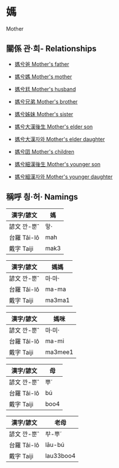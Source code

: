 # 媽
Mother

## 關係 관·희- Relationships

- [媽兮爸 Mother's father](member13.md)

- [媽兮媽 Mother's mother](member14.md)

- [媽兮尪 Mother's husband](member2.md)

- [媽兮兄弟 Mother's brother](member16.md)

- [媽兮姊妹 Mother's sister](member15.md)

- [媽兮大漢後生 Mother's elder son](member4.md)

- [媽兮大漢자와 Mother's elder daughter](member5.md)

- [媽兮囝 Mother's children](member1.md)

- [媽兮細漢後生 Mother's younger son](member6.md)

- [媽兮細漢자와 Mother's younger daughter](member7.md)



## 稱呼 칑·허· Namings

漢字/諺文 | 媽
--- | ---
諺文 깐-뿐ˆ | 맣·
台羅 Tâi-lô | mah
戴字 Taiji | mak3


漢字/諺文 | 媽媽
--- | ---
諺文 깐-뿐ˆ | 마·마·
台羅 Tâi-lô | ma-ma
戴字 Taiji | ma3ma1


漢字/諺文 | 媽咪
--- | ---
諺文 깐-뿐ˆ | 마·미·
台羅 Tâi-lô | ma-mi
戴字 Taiji | ma3mee1


漢字/諺文 | 母
--- | ---
諺文 깐-뿐ˆ | 뿌ˊ
台羅 Tâi-lô | bú
戴字 Taiji | boo4


漢字/諺文 | 老母
--- | ---
諺文 깐-뿐ˆ | ᄅᅷ-뿌ˊ
台羅 Tâi-lô | lāu-bú
戴字 Taiji | lau33boo4


